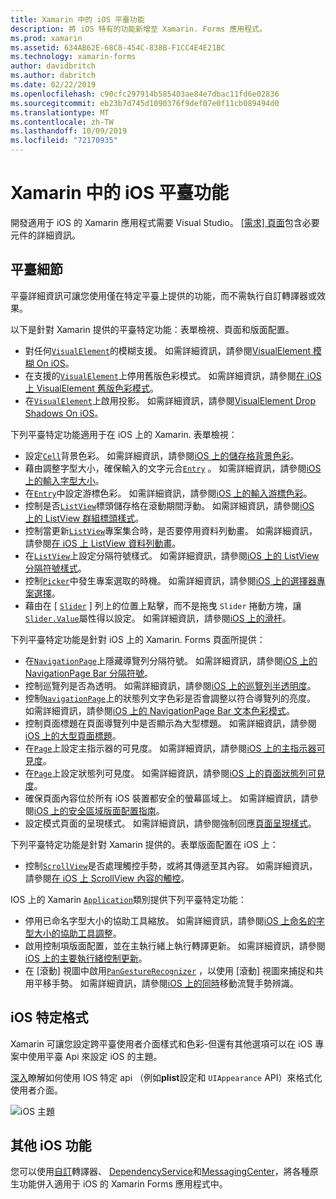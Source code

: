 ```yaml
---
title: Xamarin 中的 iOS 平臺功能
description: 將 iOS 特有的功能新增至 Xamarin. Forms 應用程式。
ms.prod: xamarin
ms.assetid: 634AB62E-68C8-454C-838B-F1CC4E4E21BC
ms.technology: xamarin-forms
author: davidbritch
ms.author: dabritch
ms.date: 02/22/2019
ms.openlocfilehash: c90cfc297914b585403ae84e7dbac11fd6e02836
ms.sourcegitcommit: eb23b7d745d1090376f9def07e0f11cb089494d0
ms.translationtype: MT
ms.contentlocale: zh-TW
ms.lasthandoff: 10/09/2019
ms.locfileid: "72170935"
---
```

# <a name="ios-platform-features-in-xamarinforms"></a>Xamarin 中的 iOS 平臺功能

開發適用于 iOS 的 Xamarin 應用程式需要 Visual Studio。 [[需求] 頁面](~/get-started/requirements.md)包含必要元件的詳細資訊。

## <a name="platform-specifics"></a>平臺細節

平臺詳細資訊可讓您使用僅在特定平臺上提供的功能，而不需執行自訂轉譯器或效果。

以下是針對 Xamarin 提供的平臺特定功能：表單檢視、頁面和版面配置。

- 對任何[`VisualElement`](xref:Xamarin.Forms.VisualElement)的模糊支援。 如需詳細資訊，請參閱[VisualElement 模糊 On iOS](visualelement-blur.md)。
- 在支援的[`VisualElement`](xref:Xamarin.Forms.VisualElement)上停用舊版色彩模式。 如需詳細資訊，請參閱[在 iOS 上 VisualElement 舊版色彩模式](legacy-color-mode.md)。
- 在[`VisualElement`](xref:Xamarin.Forms.VisualElement)上啟用投影。 如需詳細資訊，請參閱[VisualElement Drop Shadows On iOS](visualelement-drop-shadow.md)。

下列平臺特定功能適用于在 iOS 上的 Xamarin. 表單檢視：

- 設定[`Cell`](xref:Xamarin.Forms.Cell)背景色彩。 如需詳細資訊，請參閱[iOS 上的儲存格背景色彩](cell-background-color.md)。
- 藉由調整字型大小，確保輸入的文字元合[`Entry`](xref:Xamarin.Forms.Entry) 。 如需詳細資訊，請參閱[iOS 上的輸入字型大小](entry-font-size.md)。
- 在[`Entry`](xref:Xamarin.Forms.Entry)中設定游標色彩。 如需詳細資訊，請參閱[iOS 上的輸入游標色彩](entry-cursor-color.md)。
- 控制是否[`ListView`](xref:Xamarin.Forms.ListView)標頭儲存格在滾動期間浮動。 如需詳細資訊，請參閱[iOS 上的 ListView 群組標頭樣式](listview-group-header-style.md)。
- 控制當更新[`ListView`](xref:Xamarin.Forms.ListView)專案集合時，是否要停用資料列動畫。 如需詳細資訊，請參閱[在 iOS 上 ListView 資料列動畫](listview-row-animations.md)。
- 在[`ListView`](xref:Xamarin.Forms.ListView)上設定分隔符號樣式。 如需詳細資訊，請參閱[iOS 上的 ListView 分隔符號樣式](listview-separator-style.md)。
- 控制[`Picker`](xref:Xamarin.Forms.Picker)中發生專案選取的時機。 如需詳細資訊，請參閱[iOS 上的選擇器專案選擇](picker-selection.md)。
- 藉由在 [ [`Slider`](xref:Xamarin.Forms.Slider) ] 列上的位置上點擊，而不是拖曳 `Slider` 捲動方塊，讓[`Slider.Value`](xref:Xamarin.Forms.Slider.Value)屬性得以設定。 如需詳細資訊，請參閱[iOS 上的滑杆](slider-thumb.md)。

下列平臺特定功能是針對 iOS 上的 Xamarin. Forms 頁面所提供：

- 在[`NavigationPage`](xref:Xamarin.Forms.NavigationPage)上隱藏導覽列分隔符號。 如需詳細資訊，請參閱[iOS 上的 NavigationPage Bar 分隔符號](navigation-bar-separator.md)。
- 控制巡覽列是否為透明。 如需詳細資訊，請參閱[iOS 上的巡覽列半透明度](navigation-bar-translucent.md)。
- 控制[`NavigationPage`](xref:Xamarin.Forms.NavigationPage)上的狀態列文字色彩是否會調整以符合導覽列的亮度。 如需詳細資訊，請參閱[iOS 上的 NavigationPage Bar 文本色彩模式](status-bar-text-color.md)。
- 控制頁面標題在頁面導覽列中是否顯示為大型標題。 如需詳細資訊，請參閱[iOS 上的大型頁面標題](page-large-title.md)。
- 在[`Page`](xref:Xamarin.Forms.Page)上設定主指示器的可見度。 如需詳細資訊，請參閱[iOS 上的主指示器可見度](page-home-indicator.md)。
- 在[`Page`](xref:Xamarin.Forms.Page)上設定狀態列可見度。 如需詳細資訊，請參閱[iOS 上的頁面狀態列可見度](page-status-bar-visibility.md)。
- 確保頁面內容位於所有 iOS 裝置都安全的螢幕區域上。 如需詳細資訊，請參閱[iOS 上的安全區域版面配置指南](page-safe-area-layout.md)。
- 設定模式頁面的呈現樣式。 如需詳細資訊，請參閱強制回應[頁面呈現樣式](page-presentation-style.md)。

下列平臺特定功能是針對 Xamarin 提供的。表單版面配置在 iOS 上：

- 控制[`ScrollView`](xref:Xamarin.Forms.ScrollView)是否處理觸控手勢，或將其傳遞至其內容。 如需詳細資訊，請參閱[在 iOS 上 ScrollView 內容的觸控](scrollview-content-touches.md)。

IOS 上的 Xamarin [`Application`](xref:Xamarin.Forms.Application)類別提供下列平臺特定功能：

- 停用已命名字型大小的協助工具縮放。 如需詳細資訊，請參閱[iOS 上命名的字型大小的協助工具調整](named-font-size-scaling.md)。
- 啟用控制項版面配置，並在主執行緒上執行轉譯更新。 如需詳細資訊，請參閱[iOS 上的主要執行緒控制更新](main-thread-updates-ui.md)。
- 在 [滾動] 視圖中啟用[`PanGestureRecognizer`](xref:Xamarin.Forms.PanGestureRecognizer) ，以使用 [滾動] 視圖來捕捉和共用平移手勢。 如需詳細資訊，請參閱[iOS 上的同時](application-pan-gesture.md)移動流覽手勢辨識。

## <a name="ios-specific-formatting"></a>iOS 特定格式

Xamarin 可讓您設定跨平臺使用者介面樣式和色彩-但還有其他選項可以在 iOS 專案中使用平臺 Api 來設定 iOS 的主題。

[深入](formatting.md)瞭解如何使用 IOS 特定 api （例如**plist**設定和 `UIAppearance` API）來格式化使用者介面。

![](images/status-white-sml.png "iOS 主題")

## <a name="other-ios-features"></a>其他 iOS 功能

您可以使用[自訂](~/xamarin-forms/app-fundamentals/custom-renderer/index.md)轉譯器、 [DependencyService](~/xamarin-forms/app-fundamentals/dependency-service/index.md)和[MessagingCenter](~/xamarin-forms/app-fundamentals/messaging-center.md)，將各種原生功能併入適用于 iOS 的 Xamarin Forms 應用程式中。
